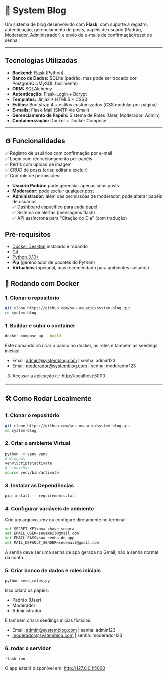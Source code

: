 # 📘 System Blog  

Um sistema de blog desenvolvido com **Flask**, com suporte a registro, autenticação, gerenciamento de posts, papéis de usuário (Padrão, Moderador, Administrador) e envio de e-mails de confirmação/reset de senha.  

---

##  Tecnologias Utilizadas  

- **Backend:** [Flask](https://flask.palletsprojects.com/) (Python)  
- **Banco de Dados:** SQLite (padrão, mas pode ser trocado por PostgreSQL/MySQL facilmente)  
- **ORM:** SQLAlchemy  
- **Autenticação:** Flask-Login + Bcrypt  
- **Templates:** Jinja2 + HTML5 + CSS3  
- **Estilos:** Bootstrap 4 + estilos customizados (CSS modular por página)  
- **E-mails:** Flask-Mail (SMTP via Gmail)  
- **Gerenciamento de Papéis:** Sistema de Roles (User, Moderador, Admin)  
- **Containerização:** Docker + Docker Compose  

---

## ⚙️ Funcionalidades  

✅ Registro de usuários com confirmação por e-mail  
✅ Login com redirecionamento por papéis  
✅ Perfis com upload de imagem  
✅ CRUD de posts (criar, editar e excluir)  
✅ Controle de permissões:  
- **Usuário Padrão:** pode gerenciar apenas seus posts  
- **Moderador:** pode excluir qualquer post  
- **Administrador:** além das permissões de moderador, pode alterar papéis de usuários  
✅ Dashboard específico para cada papel  
✅ Sistema de alertas (mensagens flash)  
✅ API assíncrona para "Citação do Dia" (com tradução)

## Pré-requisitos

- [Docker Desktop](https://www.docker.com/products/docker-desktop/) instalado e rodando
- [Git](https://git-scm.com/)  
- [Python 3.10+](https://www.python.org/downloads/)  
- **Pip** (gerenciador de pacotes do Python)  
- **Virtualenv** (opcional, mas recomendado para ambientes isolados) 

## 🐳 Rodando com Docker

### 1. Clonar o repositório  
```bash
git clone https://github.com/seu-usuario/system-blog.git
cd system-blog
```
### 1. Buildar e subir o container
```bash
docker-compose up --build
```
Este comando irá criar o banco no docker, as roles e também as seedings inicias:
 - Email: admin@systemblog.com | senha: admin123
 - Email: moderador@systemblog.com | senha: moderador123


3. Acessar a aplicação
👉 http://localhost:5000

---

## 🛠️ Como Rodar Localmente  
### 1. Clonar o repositório  
```bash
git clone https://github.com/seu-usuario/system-blog.git
cd system-blog
```

### 2. Criar o ambiente Virtual
```bash
python -m venv venv
# Windows
venv\Scripts\activate
# Linux/Mac
source venv/bin/activate
```
### 3. Instalar as Dependências
```bash
pip install -r requirements.txt
```
### 4. Configurar variáveis de ambiente
Crie um arquivo .env ou configure diretamente no terminal:
```bash
set SECRET_KEY=uma_chave_segura
set EMAIL_USER=seuemail@gmail.com
set EMAIL_PASS=sua_senha_de_app
set MAIL_DEFAULT_SENDER=seuemail@gmail.com
```
A senha deve ser uma senha de app gerada no Gmail, não a senha normal da conta.

### 5. Criar banco de dados e roles iniciais

```bash
python seed_roles.py
```
Isso criará os papéis:

 - Padrão (User)
 - Moderador
 - Administrador

E também criara seedings inicias ficticias:
 - Email: admin@systemblog.com | senha: admin123
 - moderador@systemblog.com | senha: moderador123

### 6. rodar o servidor
```bash
flask run
```
O app estará disponível em:
http://127.0.0.1:5000


